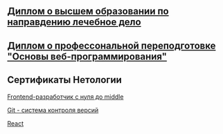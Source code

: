 ## [Диплом о высшем образовании по направдению лечебное дело](https://github.com/annamalia3000/netology/blob/main/dip-otl.jpg)

## [Диплом о профессональной переподготовке "Основы веб-программирования"](https://github.com/annamalia3000/netology/blob/main/dip-pere1.jpg)

## Сертификаты Нетологии
[Frontend-разработчик с нуля до middle](https://github.com/annamalia3000/netology/blob/main/netology.pdf)

[Git - система контроля версий](https://github.com/annamalia3000/netology/blob/main/certificate-git.pdf)

[React](https://github.com/annamalia3000/netology/blob/main/certificate-react.pdf)
